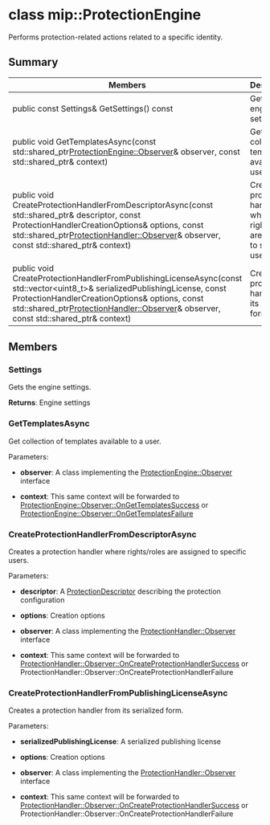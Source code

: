 # class mip::ProtectionEngine 
Performs protection-related actions related to a specific identity.
  
## Summary
 Members                        | Descriptions                                
--------------------------------|---------------------------------------------
 public const Settings& GetSettings() const  |  Gets the engine settings.
public void GetTemplatesAsync(const std::shared_ptr<ProtectionEngine::Observer>& observer, const std::shared_ptr<void>& context)  |  Get collection of templates available to a user.
public void CreateProtectionHandlerFromDescriptorAsync(const std::shared_ptr<ProtectionDescriptor>& descriptor, const ProtectionHandlerCreationOptions& options, const std::shared_ptr<ProtectionHandler::Observer>& observer, const std::shared_ptr<void>& context)  |  Creates a protection handler where rights/roles are assigned to specific users.
public void CreateProtectionHandlerFromPublishingLicenseAsync(const std::vector<uint8_t>& serializedPublishingLicense, const ProtectionHandlerCreationOptions& options, const std::shared_ptr<ProtectionHandler::Observer>& observer, const std::shared_ptr<void>& context)  |  Creates a protection handler from its serialized form.
  
## Members
  
### Settings
Gets the engine settings.

  
**Returns**: Engine settings
  
### GetTemplatesAsync
Get collection of templates available to a user.

Parameters:  
* **observer**: A class implementing the [ProtectionEngine::Observer](class_mip_protectionengine_observer.md) interface 


* **context**: This same context will be forwarded to [ProtectionEngine::Observer::OnGetTemplatesSuccess](class_mip_protectionengine_observer.md#ongettemplatessuccess) or [ProtectionEngine::Observer::OnGetTemplatesFailure](class_mip_protectionengine_observer.md#ongettemplatesfailure)


  
### CreateProtectionHandlerFromDescriptorAsync
Creates a protection handler where rights/roles are assigned to specific users.

Parameters:  
* **descriptor**: A [ProtectionDescriptor](class_mip_protectiondescriptor.md) describing the protection configuration 


* **options**: Creation options 


* **observer**: A class implementing the [ProtectionHandler::Observer](class_mip_protectionhandler_observer.md) interface 


* **context**: This same context will be forwarded to [ProtectionHandler::Observer::OnCreateProtectionHandlerSuccess](class_mip_protectionhandler_observer.md#oncreateprotectionhandlersuccess) or ProtectionHandler::Observer::OnCreateProtectionHandlerFailure


  
### CreateProtectionHandlerFromPublishingLicenseAsync
Creates a protection handler from its serialized form.

Parameters:  
* **serializedPublishingLicense**: A serialized publishing license 


* **options**: Creation options 


* **observer**: A class implementing the [ProtectionHandler::Observer](class_mip_protectionhandler_observer.md) interface 


* **context**: This same context will be forwarded to [ProtectionHandler::Observer::OnCreateProtectionHandlerSuccess](class_mip_protectionhandler_observer.md#oncreateprotectionhandlersuccess) or ProtectionHandler::Observer::OnCreateProtectionHandlerFailure

